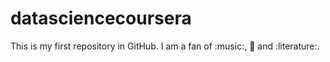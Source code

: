 # datasciencecoursera

This is my first repository in GitHub.
I am a fan of :music:, :art: and :literature:.
